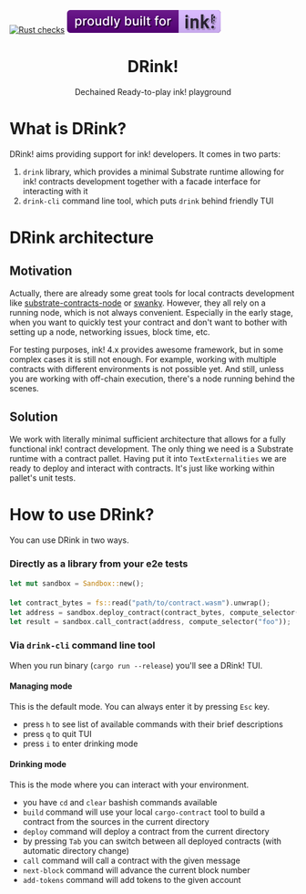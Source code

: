 [![Rust checks](https://github.com/Cardinal-Cryptography/drink/actions/workflows/rust-checks.yml/badge.svg)](https://github.com/Cardinal-Cryptography/drink/actions/workflows/rust-checks.yml)
[![Built for ink!](https://raw.githubusercontent.com/paritytech/ink/master/.images/built-for-ink.svg)](https://github.com/paritytech/ink)

<h1 align="center"> DRink! </h1>
<p align="center"> Dechained Ready-to-play ink! playground </p>

# What is DRink?

DRink! aims providing support for ink! developers.
It comes in two parts:
1. `drink` library, which provides a minimal Substrate runtime allowing for ink! contracts development together with a facade interface for interacting with it
2. `drink-cli` command line tool, which puts `drink` behind friendly TUI

# DRink architecture

## Motivation

Actually, there are already some great tools for local contracts development like [substrate-contracts-node](https://github.com/paritytech/substrate-contracts-node) or [swanky](https://github.com/AstarNetwork/swanky-cli).
However, they all rely on a running node, which is not always convenient.
Especially in the early stage, when you want to quickly test your contract and don't want to bother with setting up a node, networking issues, block time, etc.

For testing purposes, ink! 4.x provides awesome framework, but in some complex cases it is still not enough.
For example, working with multiple contracts with different environments is not possible yet.
And still, unless you are working with off-chain execution, there's a node running behind the scenes.

## Solution

We work with literally minimal sufficient architecture that allows for a fully functional ink! contract development.
The only thing we need is a Substrate runtime with a contract pallet.
Having put it into `TextExternalities` we are ready to deploy and interact with contracts.
It's just like working within pallet's unit tests.

# How to use DRink?

You can use DRink in two ways.

### Directly as a library from your e2e tests

```rust
let mut sandbox = Sandbox::new();

let contract_bytes = fs::read("path/to/contract.wasm").unwrap();
let address = sandbox.deploy_contract(contract_bytes, compute_selector("new"), Default::default());
let result = sandbox.call_contract(address, compute_selector("foo"));
```

### Via `drink-cli` command line tool

When you run binary (`cargo run --release`) you'll see a DRink! TUI.

#### Managing mode

This is the default mode.
You can always enter it by pressing `Esc` key.
 - press `h` to see list of available commands with their brief descriptions
 - press `q` to quit TUI
 - press `i` to enter drinking mode

#### Drinking mode

This is the mode where you can interact with your environment.
 - you have `cd` and `clear` bashish commands available
 - `build` command will use your local `cargo-contract` tool to build a contract from the sources in the current directory
 - `deploy` command will deploy a contract from the current directory
 - by pressing `Tab` you can switch between all deployed contracts (with automatic directory change)
 - `call` command will call a contract with the given message
 - `next-block` command will advance the current block number
 - `add-tokens` command will add tokens to the given account
